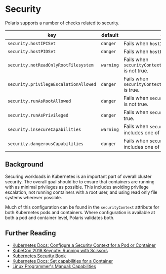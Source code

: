 # Security

Polaris supports a number of checks related to security.

key | default | description
----|---------|------------
`security.hostIPCSet` | `danger` | Fails when `hostIPC` attribute is configured.
`security.hostPIDSet` | `danger` | Fails when `hostPID` attribute is configured.
`security.notReadOnlyRootFilesystem` | `warning` | Fails when `securityContext.readOnlyRootFilesystem` is not true.
`security.privilegeEscalationAllowed` | `danger` | Fails when `securityContext.allowPrivilegeEscalation` is true.
`security.runAsRootAllowed` | `danger` | Fails when `securityContext.runAsNonRoot` is not true.
`security.runAsPrivileged` | `danger` | Fails when `securityContext.privileged` is true.
`security.insecureCapabilities` | `warning` | Fails when `securityContext.capabilities` includes one of the capabilities [listed here](/checks/insecureCapabilities.yaml)
`security.dangerousCapabilities` | `danger` | Fails when `securityContext.capabilities` includes one of the capabilities [listed here](/checks/dangerousCapabilities.yaml)

## Background

Securing workloads in Kubernetes is an important part of overall cluster security. The overall goal should be to ensure that containers are running with as minimal privileges as possible. This includes avoiding privilege escalation, not running containers with a root user, and using read only file systems wherever possible.

Much of this configuration can be found in the `securityContext` attribute for both Kubernetes pods and containers. Where configuration is available at both a pod and container level, Polaris validates both.

## Further Reading
- [Kubernetes Docs: Configure a Security Context for a Pod or Container](https://kubernetes.io/docs/tasks/configure-pod-container/security-context/)
- [KubeCon 2018 Keynote: Running with Scissors](https://www.youtube.com/watch?v=ltrV-Qmh3oY)
- [Kubernetes Security Book](https://kubernetes-security.info/)
- [Kubernetes Docs: Set capabilities for a Container](https://kubernetes.io/docs/tasks/configure-pod-container/security-context/#set-capabilities-for-a-container)
- [Linux Programmer's Manual: Capabilities](http://man7.org/linux/man-pages/man7/capabilities.7.html)
